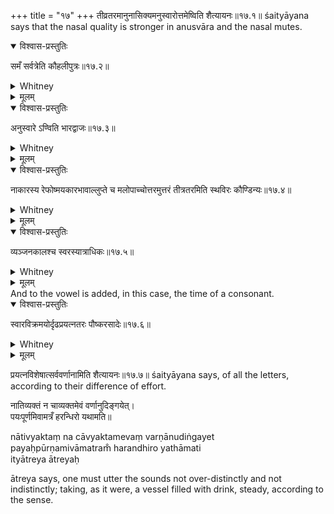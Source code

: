 +++
title = "१७"
+++
तीव्रतरमानुनासिक्यमनुस्वारोत्तमेष्विति शैत्यायनः॥१७.१॥
śaityāyana says that the nasal quality is stronger in anusvāra and the nasal mutes.  

<details open><summary>विश्वास-प्रस्तुतिः</summary>

समँ सर्वत्रेति कौहलीपुत्रः॥१७.२॥
</details>

<details><summary>Whitney</summary>

kauhalīputra says that it is the same everywhere.  
</details>

<details><summary>मूलम्</summary>

समँ सर्वत्रेति कौहलीपुत्रः॥१७.२॥
</details>

<details open><summary>विश्वास-प्रस्तुतिः</summary>

अनुस्वारे ऽण्विति भारद्वाजः॥१७.३॥
</details>

<details><summary>Whitney</summary>

bhāradvāja says it is faint in anusvāra.  
</details>

<details><summary>मूलम्</summary>

अनुस्वारे ऽण्विति भारद्वाजः॥१७.३॥
</details>

<details open><summary>विश्वास-प्रस्तुतिः</summary>

नाकारस्य रेफोष्मयकारभावाल्लुप्ते च मलोपाच्चोत्तरमुत्तरं तीत्रतरमिति स्थविरः कौण्डिन्यः॥१७.४॥
</details>

<details><summary>Whitney</summary>

Old kauṇḍinya says that when n is converted into r, or into a spirant, or into y (with loss of the y), or when m is lost, it is stronger in each case successively.  
</details>

<details><summary>मूलम्</summary>

नाकारस्य रेफोष्मयकारभावाल्लुप्ते च मलोपाच्चोत्तरमुत्तरं तीत्रतरमिति स्थविरः कौण्डिन्यः॥१७.४॥
</details>

<details open><summary>विश्वास-प्रस्तुतिः</summary>

व्यञ्जनकालश्च स्वरस्यात्राधिकः॥१७.५॥
</details>

<details><summary>Whitney</summary>

vyañjanakālaśca svarasyātrādhikaḥ  
</details>

<details><summary>मूलम्</summary>

व्यञ्जनकालश्च स्वरस्यात्राधिकः॥१७.५॥
</details>
And to the vowel is added, in this case, the time of a consonant.  

<details open><summary>विश्वास-प्रस्तुतिः</summary>

स्वारविक्रमयोर्दृढप्रयत्नतरः पौष्करसादेः॥१७.६॥
</details>

<details><summary>Whitney</summary>

pauṣkarasādi says the utterance of svāra and vikrama is attended with firmer effort.  
</details>

<details><summary>मूलम्</summary>

स्वारविक्रमयोर्दृढप्रयत्नतरः पौष्करसादेः॥१७.६॥
</details>

प्रयत्नविशेषात्सर्ववर्णानामिति शैत्यायनः॥१७.७॥
śaityāyana says, of all the letters, according to their difference of effort.  

नातिव्यक्तं न चाव्यक्तमेवं वर्णानुदिङ्गयेत्।  
पयःपूर्णमिवामत्रँ हरन्धिरो यथामति॥

nātivyaktaṃ na cāvyaktamevaṃ varṇānudiṅgayet  
payaḥpūrṇamivāmatram̐ harandhiro yathāmati  
ityātreya ātreyaḥ  

ātreya says, one must utter the sounds not over-distinctly and not indistinctly; taking, as it were, a vessel filled with drink, steady, according to the sense.  
